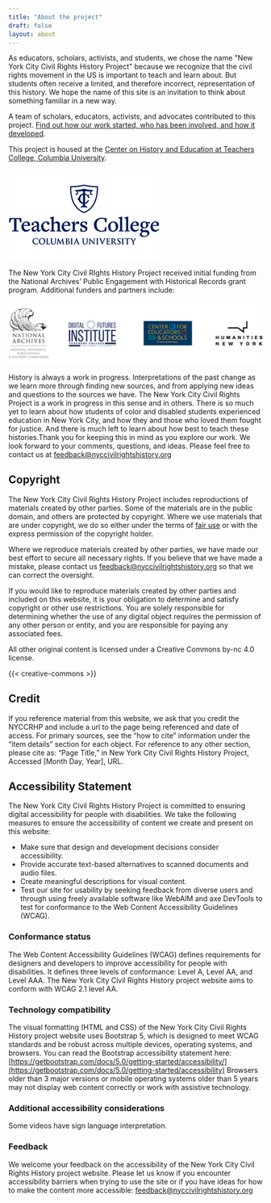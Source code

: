 ```yaml
---
title: "About the project"
draft: false
layout: about
---
```


As educators, scholars, activists, and students, we chose the name "New York City Civil Rights History Project" because we recognize that the civil rights movement in the US is important to teach and learn about. But students often receive a limited, and therefore incorrect, representation of this history. We hope the name of this site is an invitation to think about something familiar in a new way.

A team of scholars, educators, activists, and advocates contributed to this project. [Find out how our work started, who has been involved, and how it developed](/project-history).

This project is housed at the [Center on History and Education at Teachers College, Columbia University]( https://www.tc.columbia.edu/che/).

![""](images/teachers-college-logo.jpg)

The New York City Civil RIghts History Project received initial funding from the National Archives’ Public Engagement with Historical Records grant program. Additional funders and partners include:

!["National Archives National Historical Publications & Records Commission; Digital Futures Institute, Center for Educators & Schools Teachers College, Columbia University, The New York Public Library; Humanities New York"](images/supporter-logos.jpg)

History is always a work in progress. Interpretations of the past change as we learn more through finding new sources, and from applying new ideas and questions to the sources we have. The New York City Civil Rights Project is a work in progress in this sense and in others. There is so much yet to learn about how students of color and disabled students experienced education in New York City, and how they and those who loved them fought for justice. And there is much left to learn about how best to teach these histories.Thank you for keeping this in mind as you explore our work. We look forward to your comments, questions, and ideas. Please feel free to contact us at [feedback@nyccivilrightshistory.org](mailto:feedback@nyccivilrightshistory.org)

## Copyright

The New York City Civil Rights History Project includes reproductions of materials created by other parties. Some of the materials are in the public domain, and others are protected by copyright. Where we use materials that are under copyright, we do so either under the terms of [fair use](https://guides.library.cornell.edu/ld.php?content_id=63936868) or with the express permission of the copyright holder.

Where we reproduce materials created by other parties, we have made our best effort to secure all necessary rights. If you believe that we have made a mistake, please contact us [feedback@nyccivilrightshistory.org](mailto:feedback@nyccivilrightshistory.org) so that we can correct the oversight.

If you would like to reproduce materials created by other parties and included on this website, it is your obligation to determine and satisfy copyright or other use restrictions. You are solely responsible for determining whether the use of any digital object requires the permission of any other person or entity, and you are responsible for paying any associated fees.

All other original content is licensed under a Creative Commons by-nc 4.0 license.  

{{< creative-commons >}}

## Credit

If you reference material from this website, we ask that you credit the NYCCRHP and include a url to the page being referenced and date of access. For primary sources, see the  “how to cite” information under the “item details” section for each object. For reference to any other section, please cite as: “Page Title,” in New York City Civil Rights History Project, Accessed [Month Day, Year], URL.

## Accessibility Statement

The New York City Civil Rights History Project is committed to ensuring digital accessibility for people with disabilities. We take the following measures to ensure the accessibility of content we create and present on this website:

- Make sure that design and development decisions consider accessibility.
- Provide accurate text-based alternatives to scanned documents and audio files.
- Create meaningful descriptions for visual content.
- Test our site for usability by seeking feedback from diverse users and through using freely available software like WebAIM and axe DevTools to test for conformance to the Web Content Accessibility Guidelines (WCAG).

### Conformance status

The Web Content Accessibility Guidelines (WCAG) defines requirements for designers and developers to improve accessibility for people with disabilities. It defines three levels of conformance: Level A, Level AA, and Level AAA. The New York City Civil Rights History project website aims to conform with WCAG 2.1 level AA.

### Technology compatibility

The visual formatting (HTML and CSS) of the New York City Civil Rights History project website uses Bootstrap 5, which is designed to meet WCAG standards and be robust across multiple devices, operating systems, and browsers. You can read the Bootstrap accessibility statement here: [https://getbootstrap.com/docs/5.0/getting-started/accessibility/](https://getbootstrap.com/docs/5.0/getting-started/accessibility)
Browsers older than 3 major versions or mobile operating systems older than 5 years may not display web content correctly or work with assistive technology.

### Additional accessibility considerations

Some videos have sign language interpretation.

### Feedback

We welcome your feedback on the accessibility of the New York City Civil Rights History project website. Please let us know if you encounter accessibility barriers when trying to use the site or if you have ideas for how to make the content more accessible: [feedback@nyccivilrightshistory.org](mailto:feedback@nyccivilrightshistory.org)

